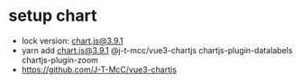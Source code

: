 # setup chart

- lock version: chart.js@3.9.1
- yarn add chart.js@3.9.1 @j-t-mcc/vue3-chartjs chartjs-plugin-datalabels chartjs-plugin-zoom
- https://github.com/J-T-McC/vue3-chartjs
